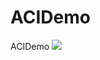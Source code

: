 # ACIDemo
ACIDemo
<a href="https://azuredeploy.net" target="_blank"><img src="http://azuredeploy.net/deploybutton.png"/></a>
